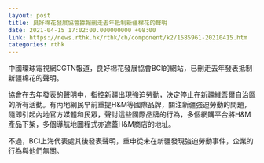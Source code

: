 ```yaml
---
layout: post
title: 良好棉花發展協會據報刪走去年抵制新疆棉花的聲明
date: 2021-04-15 17:02:00.000000000 +08:00
link: https://news.rthk.hk/rthk/ch/component/k2/1585961-20210415.htm
categories: rthk
---
```


中國環球電視網CGTN報道，良好棉花發展協會BCI的網站，已刪走去年發表抵制新疆棉花的聲明。

協會在去年發表的聲明中，指控新疆出現強迫勞動，決定停止在新疆維吾爾自治區的所有活動。有內地網民早前重提H&M等國際品牌，關注新疆強迫勞動的問題，隨即引起內地官方媒體和民眾，聲討這些國際品牌的行為，多個網購平台將H&M產品下架，多個導航地圖程式亦遮蓋H&M商店的地址。

不過，BCI上海代表處其後發表聲明，重申從未在新疆發現強迫勞動事件，企業的行為與他們無關。
